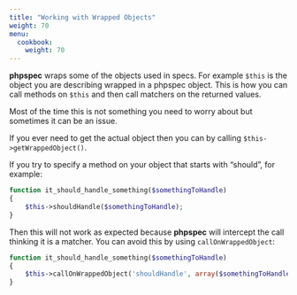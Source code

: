 ```yaml
---
title: "Working with Wrapped Objects"
weight: 70
menu:
  cookbook:
    weight: 70
---
```


**phpspec** wraps some of the objects used in specs. For example `$this`
is the object you are describing wrapped in a phpspec object. This is
how you can call methods on `$this` and then call matchers on the
returned values.

Most of the time this is not something you need to worry about but
sometimes it can be an issue.

If you ever need to get the actual object then you can by calling
`$this->getWrappedObject()`.

If you try to specify a method on your object that starts with “should”,
for example:

```php
function it_should_handle_something($somethingToHandle)
{
    $this->shouldHandle($somethingToHandle);
}
```

Then this will not work as expected because **phpspec** will intercept
the call thinking it is a matcher. You can avoid this by using
`callOnWrappedObject`:

```php
function it_should_handle_something($somethingToHandle)
{
    $this->callOnWrappedObject('shouldHandle', array($somethingToHandle));
}
```
